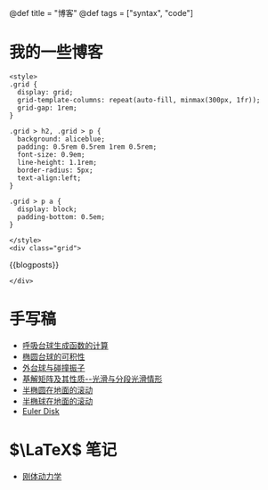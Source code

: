 @def title = "博客"
@def tags = ["syntax", "code"]

# 我的一些博客

~~~
<style>
.grid {
  display: grid;
  grid-template-columns: repeat(auto-fill, minmax(300px, 1fr));
  grid-gap: 1rem;
}

.grid > h2, .grid > p {
  background: aliceblue;
  padding: 0.5rem 0.5rem 1rem 0.5rem;
  font-size: 0.9em;
  line-height: 1.1rem;
  border-radius: 5px;
  text-align:left;
}

.grid > p a {
  display: block;
  padding-bottom: 0.5em;
}

</style>
<div class="grid">
~~~

{{blogposts}}

~~~
</div>
~~~

# 手写稿

- [呼吸台球生成函数的计算](/files/呼吸台球生成函数的计算.pdf)
- [椭圆台球的可积性](/files/椭圆台球的可积性.pdf)
- [外台球与碰撞振子](/files/外台球与碰撞振子.pdf)
- [基解矩阵及其性质--光滑与分段光滑情形](/files/基解矩阵及其性质--光滑与分段光滑情形.pdf)
- [半椭圆在地面的滚动](/files/半椭圆在平面上的滚动.pdf)
- [半椭球在地面的滚动](/files/半椭球在地面上的滚动.pdf)
- [Euler Disk](/files/Euler%20Disk.pdf)

# $\LaTeX$ 笔记
- [刚体动力学](/files/rigid-body-dynamics1.pdf)





